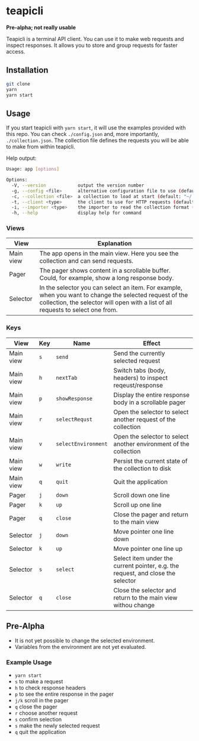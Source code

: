 # teapicli

**Pre-alpha; not really usable**

Teapicli is a terminal API client.
You can use it to make web requests and inspect responses.
It allows you to store and group requests for faster access.

## Installation

```sh
git clone
yarn
yarn start
```

## Usage

If you start teapicli with `yarn start`, it will use the examples provided with this repo.
You can check `./config.json` and, more importantly, `./collection.json`.
The collection file defines the requests you will be able to make from within teapicli.

Help output:

```sh
Usage: app [options]

Options:
  -V, --version            output the version number
  -g, --config <file>      alternative configuration file to use (default: "~/.config/teapicli/config.json")
  -c, --collection <file>  a collection to load at start (default: "~/.config/teapicli/collections/default.json")
  -t, --client <type>      the client to use for HTTP requests (default: "axios")
  -i, --importer <type>    the importer to read the collection format (default: "teapicli")
  -h, --help               display help for command
```

### Views

| View | Explanation |
| ---- | ----------- |
| Main view | The app opens in the main view. Here you see the collection and can send requests. |
| Pager | The pager shows content in a scrollable buffer. Could, for example, show a long response body. |
| Selector | In the selector you can select an item. For example, when you want to change the selected request of the collection, the selector will open with a list of all requests to select one from. |

### Keys

| View | Key | Name | Effect |
| ---- | --- | ---- | ------ |
| Main view | `s` | `send` | Send the currently selected request |
| Main view | `h` | `nextTab` | Switch tabs (body, headers) to inspect reqeust/response |
| Main view | `p` | `showResponse` | Display the entire response body in a scrollable pager |
| Main view | `r` | `selectRequst` | Open the selector to select another request of the collection |
| Main view | `v` | `selectEnvironment` | Open the selector to select another environment of the collection |
| Main view | `w` | `write` | Persist the current state of the collection to disk |
| Main view | `q` | `quit` | Quit the application |
| Pager | `j` | `down` | Scroll down one line |
| Pager | `k` | `up` | Scroll up one line |
| Pager | `q` | `close` | Close the pager and return to the main view |
| Selector | `j` | `down` | Move pointer one line down |
| Selector | `k` | `up` | Move pointer one line up |
| Selector | `s` | `select` | Select item under the current pointer, e.g. the request, and close the selector |
| Selector | `q` | `close` | Close the selector and return to the main view withou change |

## Pre-Alpha

* It is not yet possible to change the selected environment.
* Variables from the environment are not yet evaluated.

### Example Usage

* `yarn start`
* `s` to make a request
* `h` to check response headers
* `p` to see the entire response in the pager
* `j/k` scroll in the pager
* `q` close the pager
* `r` choose another request
* `s` confirm selection
* `s` make the newly selected request
* `q` quit the application
